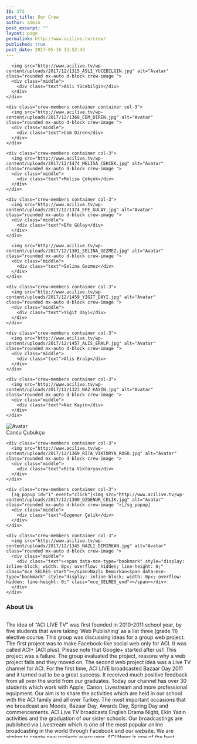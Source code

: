 ```yaml
---
ID: 372
post_title: Our Crew
author: admin
post_excerpt: ""
layout: page
permalink: http://www.acilive.tv/crew/
published: true
post_date: 2017-05-16 13:52:43
---
```

<div class="our-members-div">
  <div class="row justify-content-center">
    <div class="crew-members container col-3">

      <img src="http://www.acilive.tv/wp-content/uploads/2017/12/1315_ASLI_YUCEBILGIN.jpg" alt="Avatar" class="rounded mx-auto d-block crew-image ">
      <div class="middle">
        <div class="text">Aslı Yücebilgin</div>
      </div>
    </div>

    <div class="crew-members container container col-3">
      <img src="http://www.acilive.tv/wp-content/uploads/2017/12/1368_CEM_DIREN.jpg" alt="Avatar" class="rounded mx-auto d-block crew-image ">
      <div class="middle">
        <div class="text">Cem Diren</div>
      </div>
    </div>

    <div class="crew-members container col-3">
      <img src="http://www.acilive.tv/wp-content/uploads/2017/12/1474_MELISA_CEKCEK.jpg" alt="Avatar" class="rounded mx-auto d-block crew-image ">
      <div class="middle">
        <div class="text">Melisa Çekçek</div>
      </div>
    </div>

    <div class="crew-members container col-3">
      <img src="http://www.acilive.tv/wp-content/uploads/2017/12/1374_EFE_GULAY.jpg" alt="Avatar" class="rounded mx-auto d-block crew-image ">
      <div class="middle">
        <div class="text">Efe Gülay</div>
      </div>
    </div>
  </div>

  <div class="row">
    <div class="crew-members container col-3">

      <img src="http://www.acilive.tv/wp-content/uploads/2017/12/1301_SELINA_GEZMEZ.jpg" alt="Avatar" class="rounded mx-auto d-block crew-image ">
      <div class="middle">
        <div class="text">Selina Gezmez</div>
      </div>
    </div>

    <div class="crew-members container col-3">
      <img src="http://www.acilive.tv/wp-content/uploads/2017/12/1459_YIGIT_DAYI.jpg" alt="Avatar" class="rounded mx-auto d-block crew-image ">
      <div class="middle">
        <div class="text">Yiğit Dayı</div>
      </div>
    </div>

    <div class="crew-members container col-3">
      <img src="http://www.acilive.tv/wp-content/uploads/2017/12/1457_ALIS_ERALP.jpg" alt="Avatar" class="rounded mx-auto d-block crew-image ">
      <div class="middle">
        <div class="text">Alis Eralp</div>
      </div>
    </div>

    <div class="crew-members container col-3">
      <img src="http://www.acilive.tv/wp-content/uploads/2017/12/1323_NAZ_KAYIN.jpg" alt="Avatar" class="rounded mx-auto d-block crew-image ">
      <div class="middle">
        <div class="text">Naz Kayın</div>
      </div>
    </div>
  </div>


  <div class="row">
    <div class="crew-members container col-3">
      <img src="http://www.acilive.tv/wp-content/uploads/2017/12/1371_CANSU_CUBUKCU-1.jpg" alt="Avatar" class="rounded mx-auto d-block crew-image ">
      <div class="middle">
        <div class="text">Cansu Çubukçu</div>
      </div>
    </div>

    <div class="crew-members container col-3">
      <img src="http://www.acilive.tv/wp-content/uploads/2017/12/1369_RITA_VIKTORYA_RUSO.jpg" alt="Avatar" class="rounded mx-auto d-block crew-image ">
      <div class="middle">
        <div class="text">Rita Viktorya</div>
      </div>
    </div>

    <div class="crew-members container col-3">
      [sg_popup id="1" event="click"]<img src="http://www.acilive.tv/wp-content/uploads/2017/12/1300_OZGENUR_CELIK.jpg" alt="Avatar" class="rounded mx-auto d-block crew-image ">[/sg_popup]
      <div class="middle">
        <div class="text">Özgenur Çelik</div>
      </div>
    </div>

    <div class="crew-members container col-3">
      <img src="http://www.acilive.tv/wp-content/uploads/2017/12/1345_NAZLI_DEMIRKAN.jpg" alt="Avatar" class="rounded mx-auto d-block crew-image ">
      <div class="middle">
        <div class="text"><span data-mce-type="bookmark" style="display: inline-block; width: 0px; overflow: hidden; line-height: 0;" class="mce_SELRES_start">﻿</span>Nazlı Demirkan<span data-mce-type="bookmark" style="display: inline-block; width: 0px; overflow: hidden; line-height: 0;" class="mce_SELRES_end">﻿</span></div>
      </div>
    </div>
  </div>
</div>
<h3>About Us</h3>
<div style="max-height: 330px; height: auto; width: aotp; border: 0px solid #ccc; overflow: auto;">

  The idea of “ACI LIVE TV” was first founded in 2010-2011 school year, by five students that were taking ‘Web Publishing’
  as a list three (grade 11) elective course. This group was discussing ideas for a group web project. The first project
  was to make Facebook-like social web only for ACI. It was called ACI+ (ACI plus). Please note that Google+ started after
  us!! This project was a failure. The group evaluated the project, reasons why a web project fails and they moved on. The
  second web project idea was a Live TV channel for ACI. For the first time, ACI LIVE broadcasted Bazaar Day 2011 and it
  turned out to be a great success. It received much positive feedback from all over the world from our graduates. Today
  our channel has over 30 students which work with Apple, Canon, Livestream and more professional equipment. Our aim is to
  share the activities which are held in our school with the ACI family and all over Turkey. The most important occasions
  that we broadcast are Moods, Bazaar Day, Awards Day, Spring Day and commencements. ACI Live TV broadcasts English Drama
  Night, Ekin Yazın activities and the graduation of our sister schools. Our broadcastings are published via Livestream which
  is one of the most popular online broadcasting in the world through Facebook and our website. We are aiming to create new
  projects every year. ACI News is one of the best examples. With all these qualities ACI Live TV is one of the first and
  only high school live channel in Turkey.
  <p class="contact-text"></p>

</div>